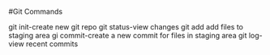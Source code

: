 #Git Commands


git init-create new git repo
git status-view changes
git add add files to staging area
gi commit-create a new commit for files in staging area
git log-view recent commits